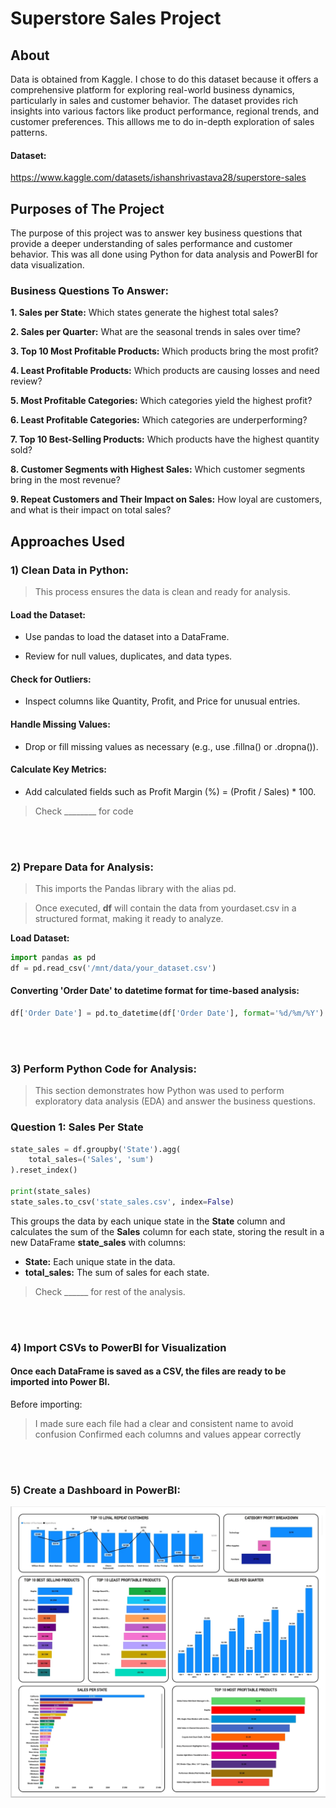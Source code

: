 # Superstore Sales Project

## About

Data is obtained from Kaggle. I chose to do this dataset because it offers a comprehensive platform for exploring real-world business dynamics, particularly in sales and customer behavior. The dataset provides rich insights into various factors like product performance, regional trends, and customer preferences. This alllows me to do in-depth exploration of sales patterns.


#### Dataset:
https://www.kaggle.com/datasets/ishanshrivastava28/superstore-sales

## Purposes of The Project

The purpose of this project was to answer key business questions that provide a deeper understanding of sales performance and customer behavior. This was all done using Python for data analysis and PowerBI for data visualization.


### Business Questions To Answer:

**1.	Sales per State:** Which states generate the highest total sales?

**2.	Sales per Quarter:** What are the seasonal trends in sales over time?

**3.	Top 10 Most Profitable Products:** Which products bring the most profit?

**4.	Least Profitable Products:** Which products are causing losses and need review?

**5.	Most Profitable Categories:** Which categories yield the highest profit?

**6.	Least Profitable Categories:** Which categories are underperforming?

**7.	Top 10 Best-Selling Products:** Which products have the highest quantity sold?

**8.	Customer Segments with Highest Sales:** Which customer segments bring in the most revenue?

**9.	Repeat Customers and Their Impact on Sales:** How loyal are customers, and what is their impact on total sales?

## Approaches Used

### 1) Clean Data in Python:
> This process ensures the data is clean and ready for analysis.

#### Load the Dataset:
  -	Use pandas to load the dataset into a DataFrame.
  
  -	Review for null values, duplicates, and data types.

#### Check for Outliers:
  -	Inspect columns like Quantity, Profit, and Price for unusual entries.

#### Handle Missing Values:

  -	Drop or fill missing values as necessary (e.g., use .fillna() or .dropna()).

#### Calculate Key Metrics:

-	Add calculated fields such as Profit Margin (%) = (Profit / Sales) * 100.

> Check ________ for code

  <br><br>

### 2) Prepare Data for Analysis:
> This imports the Pandas library with the alias pd.

> Once executed, **df** will contain the data from yourdaset.csv in a structured format, making it ready to analyze. 

**Load Dataset:** 
 ```python
import pandas as pd
df = pd.read_csv('/mnt/data/your_dataset.csv')
```

#### Converting 'Order Date' to datetime format for time-based analysis:
```python
df['Order Date'] = pd.to_datetime(df['Order Date'], format='%d/%m/%Y')
 ```

<br><br>

### 3) Perform Python Code for Analysis:
> This section demonstrates how Python was used to perform exploratory data analysis (EDA) and answer the business questions.

###  Question 1: Sales Per State 

```python
state_sales = df.groupby('State').agg(
    total_sales=('Sales', 'sum')
).reset_index()

print(state_sales)
state_sales.to_csv('state_sales.csv', index=False)  
```
This groups the data by each unique state in the **State** column and calculates the sum of the **Sales** column for each state, storing the result in a new DataFrame **state_sales** with columns:

- **State:** Each unique state in the data.
- **total_sales:** The sum of sales for each state.

> Check ______ for rest of the analysis.

<br><br>


### 4) Import CSVs to PowerBI for Visualization

#### Once each DataFrame is saved as a CSV, the files are ready to be imported into Power BI.

Before importing:
> I made sure each file had a clear and consistent name to avoid confusion
> Confirmed each columns and values appear correctly

<br><br>


### 5) Create a Dashboard in PowerBI:

![SuperStore Sales Dashboard](https://github.com/waltervas10/Superstore-Sales-Project/blob/main/Dashboard.jpeg?raw=true
)

































